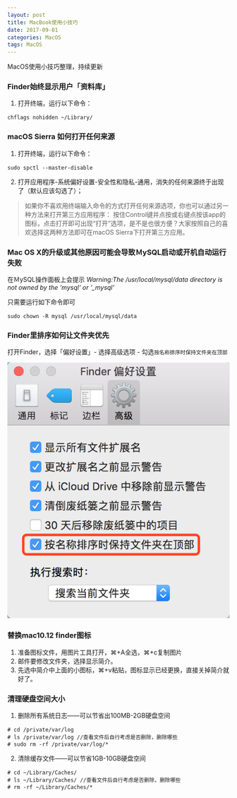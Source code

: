 ```yaml
---
layout: post
title: MacBook使用小技巧
date: 2017-09-01
categories: MacOS
tags: MacOS
---
```

MacOS使用小技巧整理，持续更新

### Finder始终显示用户「资料库」

1. 打开终端，运行以下命令：

```
chflags nohidden ~/Library/
```

### macOS Sierra 如何打开任何来源

1. 打开终端，运行以下命令：

```
sudo spctl --master-disable
```

2. 打开应用程序-系统偏好设置-安全性和隐私-通用，消失的任何来源终于出现了（默认应该勾选了）；

> 如果你不喜欢用终端输入命令的方式打开任何来源选项，你也可以通过另一种方法来打开第三方应用程序： 按住Control键并点按或右键点按该app的图标，点击打开即可出现“打开”选项，是不是也很方便？大家按照自己的喜欢选择这两种方法即可在macOS Sierra下打开第三方应用。


### Mac OS X的升级或其他原因可能会导致ＭySQL启动或开机自动运行失败

在ＭySQL操作面板上会提示 *Warning:The /usr/local/mysql/data directory is not owned by the ‘mysql‘ or ‘_mysql‘*

只需要运行如下命令即可

```
sudo chown -R mysql /usr/local/mysql/data
```


### Finder里排序如何让文件夹优先

打开Finder，选择「偏好设置」- 选择高级选项 - 勾选`按名称排序时保持文件夹在顶部`

![](/images/posts/macos/finder_settings.png)


### 替换mac10.12 finder图标

1. 准备图标文件，用图片工具打开，⌘+A全选，⌘+c复制图片
2. 邮件要修改文件夹，选择显示简介。
3. 先选中简介中上面的小图标，⌘+v粘贴，图标显示已经更换，直接关掉简介就好了。

### 清理硬盘空间大小

1. 删除所有系统日志——可以节省出100MB-2GB硬盘空间

```
# cd /private/var/log 
# ls /private/var/log //查看文件后自行考虑是否删除，删除哪些
# sudo rm -rf /private/var/log/*
```

2. 清除缓存文件——可以节省1GB-10GB硬盘空间

```
# cd ~/Library/Caches/
# ls ~/Library/Caches/ //查看文件后自行考虑是否删除，删除哪些
# rm -rf ~/Library/Caches/*
```

